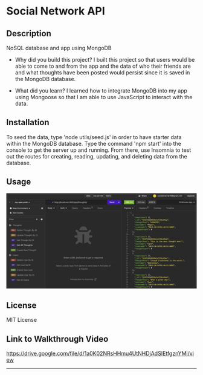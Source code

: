 # Social Network API

## Description

NoSQL database and app using MongoDB

- Why did you build this project? I built this project so that users would be able to come to and from the app and the data of who their friends are and what thoughts have been posted would persist since it is saved in the MongoDB database.

- What did you learn? I learned how to integrate MongoDB into my app using Mongoose so that I am able to use JavaScript to interact with the data.

## Installation

To seed the data, type 'node utils/seed.js' in order to have starter data within the MongoDB database. Type the command 'npm start' into the console to get the server up and running. From there, use Insomnia to test out the routes for creating, reading, updating, and deleting data from the database.

## Usage

![Insomnia Usage](/public/mongodb-screenshot.png)

## License

MIT License

## Link to Walkthrough Video

https://drive.google.com/file/d/1a0K02NRsHHmu4UtNHDjAdSIEtfgznYMi/view

---
